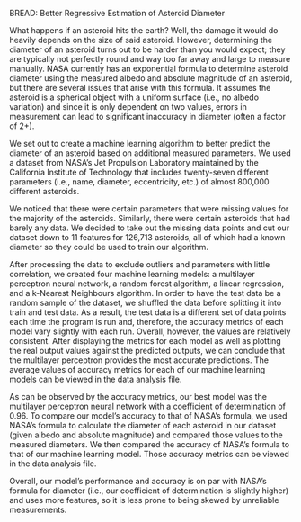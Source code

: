 BREAD: Better Regressive Estimation of Asteroid Diameter

What happens if an asteroid hits the earth? Well, the damage it would do heavily depends on the size of said asteroid. However, determining the diameter of an asteroid turns out to be harder than you would expect; they are typically not perfectly round and way too far away and large to measure manually. NASA currently has an exponential formula to determine asteroid diameter using the measured albedo and absolute magnitude of an asteroid, but there are several issues that arise with this formula. It assumes the asteroid is a spherical object with a uniform surface (i.e., no albedo variation)​ and since it is only dependent on two values, errors in measurement can lead to significant inaccuracy in diameter (often a factor of 2+)​.

We set out to create a machine learning algorithm to better predict the diameter of an asteroid based on additional measured parameters. We used a dataset from NASA’s Jet Propulsion Laboratory maintained by the California Institute of Technology that includes twenty-seven different parameters (i.e., name, diameter, eccentricity, etc.) of almost 800,000 different asteroids.

We noticed that there were certain parameters that were missing values for the majority of the asteroids. Similarly, there were certain asteroids that had barely any data. We decided to take out the missing data points and cut our dataset down to 11 features for 126,713 asteroids, all of which had a known diameter so they could be used to train our algorithm.

After processing the data to exclude outliers and parameters with little correlation, we created four machine learning models: a multilayer perceptron neural network, a random forest algorithm, a linear regression, and a k-Nearest Neighbours algorithm. In order to have the test data be a random sample of the dataset, we shuffled the data before splitting it into train and test data. As a result, the test data is a different set of data points each time the program is run and, therefore, the accuracy metrics of each model vary slightly with each run. Overall, however, the values are relatively consistent. After displaying the metrics for each model as well as plotting the real output values against the predicted outputs, we can conclude that the multilayer perceptron provides the most accurate predictions. The average values of accuracy metrics for each of our machine learning models can be viewed in the data analysis file.

As can be observed by the accuracy metrics, our best model was the multilayer perceptron neural network with a coefficient of determination of 0.96. To compare our model’s accuracy to that of NASA’s formula, we used NASA’s formula to calculate the diameter of each asteroid in our dataset (given albedo and absolute magnitude) and compared those values to the measured diameters. We then compared the accuracy of NASA’s formula to that of our machine learning model. Those accuracy metrics can be viewed in the data analysis file.

Overall, our model’s performance and accuracy is on par with NASA’s formula for diameter (i.e., our coefficient of determination is slightly higher) and uses more features, so it is less prone to being skewed by unreliable measurements.